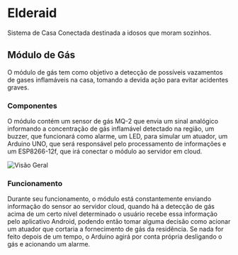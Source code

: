 # Elderaid

Sistema de Casa Conectada destinada a idosos que moram sozinhos.

## Módulo de Gás

O módulo de gás tem como objetivo a detecção de possíveis vazamentos de gases inflamáveis na casa, tomando a devida ação para evitar acidentes graves.

### Componentes

O módulo contém um sensor de gás MQ-2 que envia um sinal analógico informando a concentração de gás inflamável detectado na região, um buzzer, que funcionará como alarme, um LED, para simular um atuador, um Arduino UNO, que será responsável pelo processamento de informações e um ESP8266-12f, que irá conectar o módulo ao servidor em cloud.

![Visão Geral](Visão_Geral_Gas.JPG)


### Funcionamento

Durante seu funcionamento, o módulo está constantemente enviando informação do sensor ao servidor cloud, quando há a detecção de gás acima de um certo nível determinado o usuário recebe essa informação pelo aplicativo Android, podendo então tomar alguma decisão como acionar um atuador que cortaria a fornecimento de gás da residência. Se nada for feito depois de um tempo, o Arduino agirá por conta própria desligando o gás e acionando um alarme. 
